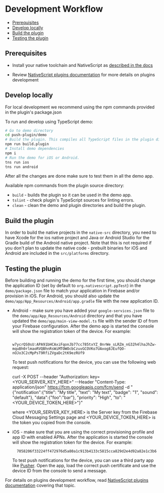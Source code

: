 # Development Workflow

<!-- TOC depthFrom:2 -->

- [Prerequisites](#prerequisites)
- [Develop locally](#develop-locally)
- [Build the plugin](#build-the-plugin)
- [Testing the plugin](#testing-the-plugin)

<!-- /TOC -->

## Prerequisites

- Install your native toolchain and NativeScript as [described in the docs](https://docs.nativescript.org/start/quick-setup)

- Review [NativeScript plugins documentation](https://docs.nativescript.org/plugins/plugins) for more details on plugins development

## Develop locally

For local development we recommend using the npm commands provided in the plugin's package.json

To run and develop using TypeScript demo:

```bash
# Go to demo directory
cd push-plugin/demo
# Build the plugin. This compiles all TypeScript files in the plugin directory, which is referenced in the demo's package.json
npm run build.plugin
# Install demo dependencies
npm i
# Run the demo for iOS or Android.
tns run ios
tns run android
```

After all the changes are done make sure to test them in all the demo app.

Available npm commands from the plugin source directory:

- `build` - builds the plugin so it can be used in the demo app.
- `tslint` - check plugin's TypeScript sources for linting errors.
- `clean` - clean the demo and plugin directories and build the plugin.

## Build the plugin

In order to build the native projects in the `native-src` directory, you need to have Xcode for the ios native project and Java or Android Studio for the Gradle build of the Android native project. Note that this is not required if you don't plan to update the native code - prebuilt binaries for iOS and Android are included in the `src/platforms` directory.

## Testing the plugin

Before building and running the demo for the first time, you should change the application ID (set by default to `org.nativescript.ppTest`) in the `demo/package.json` file to match your application in Firebase and/or provision in iOS. For Android, you should also update the `demo/app/App_Resources/Android/app.gradle` file with the new application ID.

- Android - make sure you have added your `google-services.json` file to the `demo/app/App_Resources/Android` directory and that you have updated the `demo/app/main-view-model.ts` file with the sender ID of from your Firebase configuration. After the demo app is started the console will show the registration token of the device. For example:

        w7ycrQS0sU:APA91bHCAxiFqonJb77cc785txYZ_0nrWe_sLRZm_nG32h4lhaJhZw-mquBh0rlmaoRVQBhnRsWiMTOWOcbCzuvGCOVKo7UAxog8JEufQO-nOJo3C2cMpPsT9RfiZVgaDc2tK9ezRUf9

    To test push notifications for the device, you can use the following web request:

    curl -X POST --header "Authorization: key=<YOUR_SERVER_KEY_HERE>" --Header "Content-Type: application/json" https://fcm.googleapis.com/fcm/send -d "{\"notification\":{\"title\": \"My title\", \"text\": \"My text\", \"badge\": \"1\", \"sound\": \"default\"}, \"data\":{\"foo\":\"bar\"}, \"priority\": \"High\", \"to\": \"<YOUR_DEVICE_TOKEN_HERE>\"}"

    where <YOUR_SERVER_KEY_HERE> is the Server key from the Firebase Cloud Messaging Settings page and <YOUR_DEVICE_TOKEN_HERE> is the token you copied from the console.

- iOS - make sure that you are using the correct provisioning profile and app ID with enabled APNs. After the application is started the console will show the registration token for the device. For example:

        7058206f33224ff472976d5a80a1c913b4133c5815cca829d2e4d92a82e1c3b6

    To test push notifications for the device, you can use a third party app like [Pusher](https://github.com/noodlewerk/NWPusher). Open the app, load the correct push certificate and use the device ID from the console to send a message.

For details on plugins development workflow, read [NativeScript plugins documentation](https://docs.nativescript.org/plugins/building-plugins#step-2-set-up-a-development-workflow) covering that topic.

